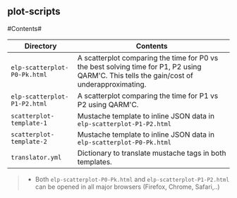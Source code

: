 
## **plot-scripts** ##


#Contents#

Directory | Contents															|
---------------|--------------------------------------------------------------------|
`elp-scatterplot-P0-Pk.html`			   | A scatterplot comparing the time for P0 vs the best solving time for P1, P2 using QARM'C. This tells the gain/cost of underapproximating. 															|
`elp-scatterplot-P1-P2.html`			   | A scatterplot comparing the time for P1 vs P2 using QARM'C.	 															|
`scatterplot-template-1`		   | Mustache template to inline JSON data in `elp-scatterplot-P1-P2.html`
`scatterplot-template-2`		   | Mustache template to inline JSON data in `elp-scatterplot-P0-Pk.html`
`translator.yml`				| Dictionary to translate mustache tags in both templates.


> - Both `elp-scatterplot-P0-Pk.html` and `elp-scatterplot-P1-P2.html` can be opened in all major browsers (Firefox, Chrome, Safari,..)
